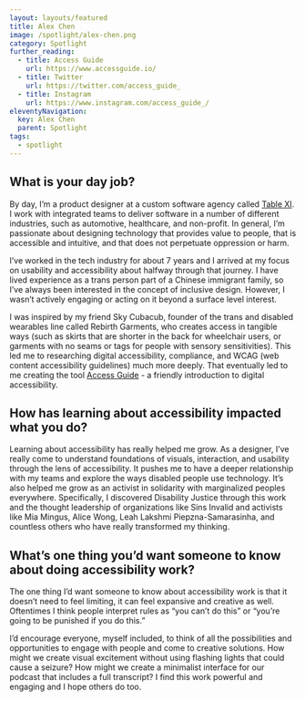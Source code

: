 ```yaml
---
layout: layouts/featured
title: Alex Chen
image: /spotlight/alex-chen.png
category: Spotlight
further_reading:
  - title: Access Guide
    url: https://www.accessguide.io/
  - title: Twitter
    url: https://twitter.com/access_guide_
  - title: Instagram
    url: https://www.instagram.com/access_guide_/
eleventyNavigation:
  key: Alex Chen
  parent: Spotlight
tags:
  - spotlight
---
```


## What is your day job?

By day, I’m a product designer at a custom software agency called [Table XI](https://www.tablexi.com/). I work with integrated teams to deliver software in a number of different industries, such as automotive, healthcare, and non-profit. In general, I’m passionate about designing technology that provides value to people, that is accessible and intuitive, and that does not perpetuate oppression or harm.

I’ve worked in the tech industry for about 7 years and I arrived at my focus on usability and accessibility about halfway through that journey. I have lived experience as a trans person part of a Chinese immigrant family, so I’ve always been interested in the concept of inclusive design. However, I wasn’t actively engaging or acting on it beyond a surface level interest.

I was inspired by my friend Sky Cubacub, founder of the trans and disabled wearables line called Rebirth Garments, who creates access in tangible ways (such as skirts that are shorter in the back for wheelchair users, or garments with no seams or tags for people with sensory sensitivities). This led me to researching digital accessibility, compliance, and WCAG (web content accessibility guidelines) much more deeply. That eventually led to me creating the tool [Access Guide](https://www.accessguide.io/) - a friendly introduction to digital accessibility.

## How has learning about accessibility impacted what you do?

Learning about accessibility has really helped me grow. As a designer, I’ve really come to understand foundations of visuals, interaction, and usability through the lens of accessibility. It pushes me to have a deeper relationship with my teams and explore the ways disabled people use technology. It’s also helped me grow as an activist in solidarity with marginalized peoples everywhere. Specifically, I discovered Disability Justice through this work and the thought leadership of organizations like Sins Invalid and activists like Mia Mingus, Alice Wong, Leah Lakshmi Piepzna-Samarasinha, and countless others who have really transformed my thinking.


## What’s one thing you’d want someone to know about doing accessibility work?

The one thing I’d want someone to know about accessibility work is that it doesn’t need to feel limiting, it can feel expansive and creative as well. Oftentimes I think people interpret rules as “you can’t do this” or “you’re going to be punished if you do this.”

I’d encourage everyone, myself included, to think of all the possibilities and opportunities to engage with people and come to creative solutions. How might we create visual excitement without using flashing lights that could cause a seizure? How might we create a minimalist interface for our podcast that includes a full transcript? I find this work powerful and engaging and I hope others do too.
